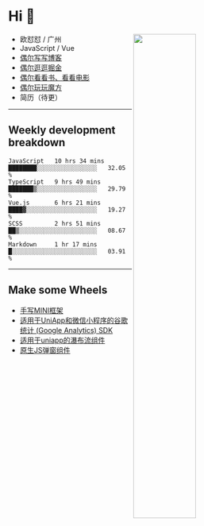 # Hi 👋

[<img align="right" width="50%" src="https://github-readme-stats.vercel.app/api?username=OUDUIDUI&theme=dark&show_icons=true">](https://metrics.lecoq.io/OUDUIDUI?template=classic&#41;)


-   欧怼怼 / 广州
-   JavaScript / Vue
-   [偶尔写写博客](OUDUIDUI.cn)
-   [偶尔逛逛掘金](https://juejin.cn/user/4309700183594366)
-   [偶尔看看书、看看电影](https://www.yuque.com/books/share/3ee1684b-8e19-4849-b5aa-13d1813ded6d)
-   [偶尔玩玩魔方](https://cubing.com/results/person/2014OUSH01)
-   简历（待更）

---

##  Weekly development breakdown

<!--START_SECTION:waka-->
```text
JavaScript   10 hrs 34 mins  ████████░░░░░░░░░░░░░░░░░   32.05 % 
TypeScript   9 hrs 49 mins   ███████▒░░░░░░░░░░░░░░░░░   29.79 % 
Vue.js       6 hrs 21 mins   ████▓░░░░░░░░░░░░░░░░░░░░   19.27 % 
SCSS         2 hrs 51 mins   ██▒░░░░░░░░░░░░░░░░░░░░░░   08.67 % 
Markdown     1 hr 17 mins    █░░░░░░░░░░░░░░░░░░░░░░░░   03.91 % 
```
<!--END_SECTION:waka-->



---

##  Make some Wheels

- [手写MINI框架](https://github.com/OUDUIDUI/mini)
- [适用于UniApp和微信小程序的谷歌统计 (Google Analytics) SDK](https://github.com/OUDUIDUI/ga-tracker)
- [适用于uniapp的瀑布流组件](https://github.com/OUDUIDUI/uniapp_waterfalls_flow)
- [原生JS弹窗组件](https://github.com/OUDUIDUI/notice-kit)


